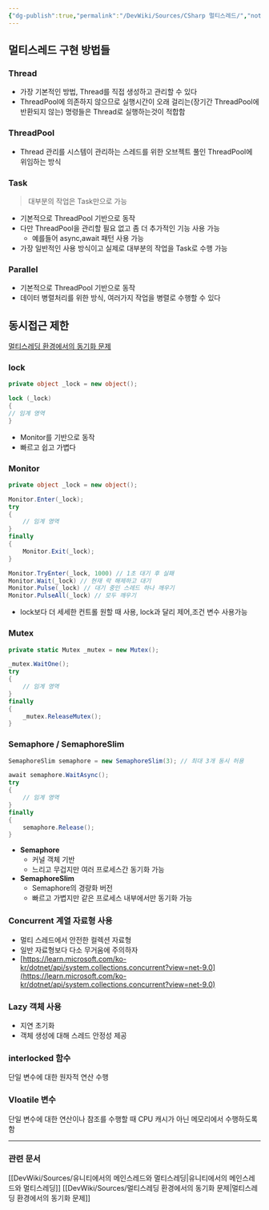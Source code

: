 ```yaml
---
{"dg-publish":true,"permalink":"/DevWiki/Sources/CSharp 멀티스레드/","noteIcon":"","created":"2025-05-23T01:22:37.522+09:00","updated":"2025-07-19T22:58:36.961+09:00"}
---
```


## 멀티스레드 구현 방법들

### Thread

- 가장 기본적인 방법, Thread를 직접 생성하고 관리할 수 있다
- ThreadPool에 의존하지 않으므로 실행시간이 오래 걸리는(장기간 ThreadPool에 반환되지 않는) 명령들은 Thread로 실행하는것이 적합함

### ThreadPool

- Thread 관리를 시스템이 관리하는 스레드를 위한 오브젝트 풀인 ThreadPool에 위임하는 방식

### Task

> 대부분의 작업은 Task만으로 가능

- 기본적으로 ThreadPool 기반으로 동작
- 다만 ThreadPool을 관리할 필요 없고 좀 더 추가적인 기능 사용 가능
    - 예를들어 async,await 패턴 사용 가능
- 가장 일반적인 사용 방식이고 실제로 대부분의 작업을 Task로 수행 가능

### Parallel

- 기본적으로 ThreadPool 기반으로 동작
- 데이터 병렬처리를 위한 방식, 여러가지 작업을 병렬로 수행할 수 있다

## 동시접근 제한

[멀티스레딩 환경에서의 동기화 문제](https://www.notion.so/1e6858a4236480adb9aeefe3f4b30946?pvs=21)

### lock

```csharp
private object _lock = new object();

lock (_lock)
{
// 임계 영역
}
```

- Monitor를 기반으로 동작
- 빠르고 쉽고 가볍다

### Monitor

```csharp
private object _lock = new object();

Monitor.Enter(_lock);
try
{
    // 임계 영역
}
finally
{
    Monitor.Exit(_lock);
}
```

```csharp
Monitor.TryEnter(_lock, 1000) // 1초 대기 후 실패
Monitor.Wait(_lock) // 현재 락 해제하고 대기
Monitor.Pulse(_lock) // 대기 중인 스레드 하나 깨우기
Monitor.PulseAll(_lock) // 모두 깨우기
```

- lock보다 더 세세한 컨트롤 원할 때 사용, lock과 달리 제어,조건 변수 사용가능

### Mutex

```csharp
private static Mutex _mutex = new Mutex();

_mutex.WaitOne();
try
{
    // 임계 영역
}
finally
{
    _mutex.ReleaseMutex();
}
```

### Semaphore / SemaphoreSlim

```csharp
SemaphoreSlim semaphore = new SemaphoreSlim(3); // 최대 3개 동시 허용

await semaphore.WaitAsync();
try
{
    // 임계 영역
}
finally
{
    semaphore.Release();
}
```

- **Semaphore**
    - 커널 객체 기반
    - 느리고 무겁지만 여러 프로세스간 동기화 가능
- **SemaphoreSlim**
    - Semaphore의 경량화 버전
    - 빠르고 가볍지만 같은 프로세스 내부에서만 동기화 가능

### Concurrent 계열 자료형 사용

- 멀티 스레드에서 안전한 컬렉션 자료형
- 일반 자료형보다 다소 무거움에 주의하자
- [https://learn.microsoft.com/ko-kr/dotnet/api/system.collections.concurrent?view=net-9.0](https://learn.microsoft.com/ko-kr/dotnet/api/system.collections.concurrent?view=net-9.0)

### Lazy 객체 사용

- 지연 초기화
- 객체 생성에 대해 스레드 안정성 제공

### interlocked 함수
단일 변수에 대한 원자적 연산 수행

### Vloatile 변수
단일 변수에 대한 연산이나 참조를 수행할 때 CPU 캐시가 아닌 메모리에서 수행하도록 함

---

### 관련 문서
[[DevWiki/Sources/유니티에서의 메인스레드와 멀티스레딩\|유니티에서의 메인스레드와 멀티스레딩]]
[[DevWiki/Sources/멀티스레딩 환경에서의 동기화 문제\|멀티스레딩 환경에서의 동기화 문제]]